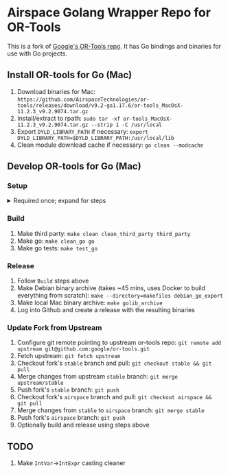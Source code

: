 # Airspace Golang Wrapper Repo for OR-Tools

This is a fork of [Google's OR-Tools repo](https://github.com/google/or-tools).
It has Go bindings and binaries for use with Go projects.

## Install OR-tools for Go (Mac)
 1. Download binaries for Mac:
    `https://github.com/AirspaceTechnologies/or-tools/releases/download/v9.2-go1.17.6/or-tools_MacOsX-11.2.3_v9.2.9074.tar.gz`
 1. Install/extract to rpath:
    `sudo tar -xf or-tools_MacOsX-11.2.3_v9.2.9074.tar.gz --strip 1 -C /usr/local`
 1. Export `DYLD_LIBRARY_PATH` if necessary:
    `export DYLD_LIBRARY_PATH=$DYLD_LIBRARY_PATH:/usr/local/lib`
 1. Clean module download cache if necessary:
    `go clean --modcache`

## Develop OR-tools for Go (Mac)

### Setup
<details>
  <summary>Required once; expand for steps</summary>

  1. Install XCode:
     `xcode-select install`
  1. Install C++ tools:
     `brew install cmake wget pkg-config`
  1. Install SWIG 4.0.1:
     `brew install swig`
  1. Install protobuf for Go:
     `go get -u github.com/golang/protobuf/protoc-gen-go@v1.5.2`
  1. Clone Airspace OR-tools:
     `git clone git@github.com:AirspaceTechnologies/or-tools.git`
</details>

### Build
  1. Make third party:
     `make clean clean_third_party third_party`
  1. Make go:
     `make clean_go go`
  1. Make go tests:
     `make test_go`

### Release
 1. Follow `Build` steps above
 1. Make Debian binary archive (takes ~45 mins, uses Docker to build everything from scratch):
    `make --directory=makefiles debian_go_export`
 1. Make local Mac binary archive:
    `make golib_archive`
 1. Log into Github and create a release with the resulting binaries

### Update Fork from Upstream
 1. Configure git remote pointing to upstream or-tools repo:
    `git remote add upstream git@github.com:google/or-tools.git`
 1. Fetch upstream:
    `git fetch upstream`
 1. Checkout fork's `stable` branch and pull:
    `git checkout stable && git pull`
 1. Merge changes from upstream `stable` branch:
    `git merge upstream/stable`
 1. Push fork's `stable` branch:
    `git push`
 1. Checkout fork's `airspace` branch and pull:
    `git checkout airspace && git pull`
 1. Merge changes from `stable` to `airspace` branch:
    `git merge stable`
 1. Push fork's `airspace` branch:
    `git push`
 1. Optionally build and release using steps above

## TODO
 1. Make `IntVar`->`IntExpr` casting cleaner
